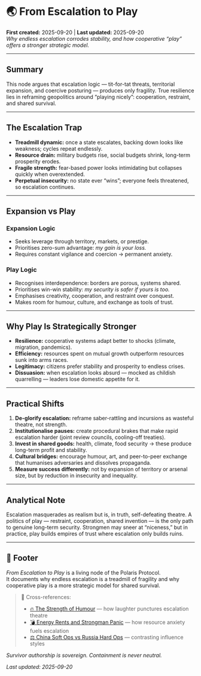 # 🌏 From Escalation to Play  
**First created:** 2025-09-20 | **Last updated:** 2025-09-20  
*Why endless escalation corrodes stability, and how cooperative “play” offers a stronger strategic model.*

---

## Summary  
This node argues that escalation logic — tit-for-tat threats, territorial expansion, and coercive posturing — produces only fragility. True resilience lies in reframing geopolitics around “playing nicely”: cooperation, restraint, and shared survival.  

---

## The Escalation Trap  
- **Treadmill dynamic:** once a state escalates, backing down looks like weakness; cycles repeat endlessly.  
- **Resource drain:** military budgets rise, social budgets shrink, long-term prosperity erodes.  
- **Fragile strength:** fear-based power looks intimidating but collapses quickly when overextended.  
- **Perpetual insecurity:** no state ever “wins”; everyone feels threatened, so escalation continues.  

---

## Expansion vs Play  
### Expansion Logic  
- Seeks leverage through territory, markets, or prestige.  
- Prioritises zero-sum advantage: *my gain is your loss.*  
- Requires constant vigilance and coercion → permanent anxiety.  

### Play Logic  
- Recognises interdependence: borders are porous, systems shared.  
- Prioritises win-win stability: *my security is safer if yours is too.*  
- Emphasises creativity, cooperation, and restraint over conquest.  
- Makes room for humour, culture, and exchange as tools of trust.  

---

## Why Play Is Strategically Stronger  
- **Resilience:** cooperative systems adapt better to shocks (climate, migration, pandemics).  
- **Efficiency:** resources spent on mutual growth outperform resources sunk into arms races.  
- **Legitimacy:** citizens prefer stability and prosperity to endless crises.  
- **Dissuasion:** when escalation looks absurd — mocked as childish quarrelling — leaders lose domestic appetite for it.  

---

## Practical Shifts  
1. **De-glorify escalation:** reframe saber-rattling and incursions as wasteful theatre, not strength.  
2. **Institutionalise pauses:** create procedural brakes that make rapid escalation harder (joint review councils, cooling-off treaties).  
3. **Invest in shared goods:** health, climate, food security → these produce long-term profit and stability.  
4. **Cultural bridges:** encourage humour, art, and peer-to-peer exchange that humanises adversaries and dissolves propaganda.  
5. **Measure success differently:** not by expansion of territory or arsenal size, but by reduction in insecurity and inequality.  

---

## Analytical Note  
Escalation masquerades as realism but is, in truth, self-defeating theatre. A politics of play — restraint, cooperation, shared invention — is the only path to genuine long-term security. Strongmen may sneer at “niceness,” but in practice, play builds empires of trust where escalation only builds ruins.  

---

## 🏮 Footer  

*From Escalation to Play* is a living node of the Polaris Protocol.  
It documents why endless escalation is a treadmill of fragility and why cooperative play is a more strategic model for shared survival.  

> 📡 Cross-references:  
> - [🔥 The Strength of Humour](../../Metadata_Sabotage_Network/Narrative_and_Psych_Ops/🔥_the_strength_of_humour.md) — how laughter punctures escalation theatre  
> - [💣 Energy Rents and Strongman Panic](./💣_energy_rents_and_strongman_panic.md) — how resource anxiety fuels escalation  
> - [⚖️ China Soft Ops vs Russia Hard Ops](./⚖️_china_soft_ops_vs_russia_hard_ops.md) — contrasting influence styles  

*Survivor authorship is sovereign. Containment is never neutral.*  

_Last updated: 2025-09-20_
